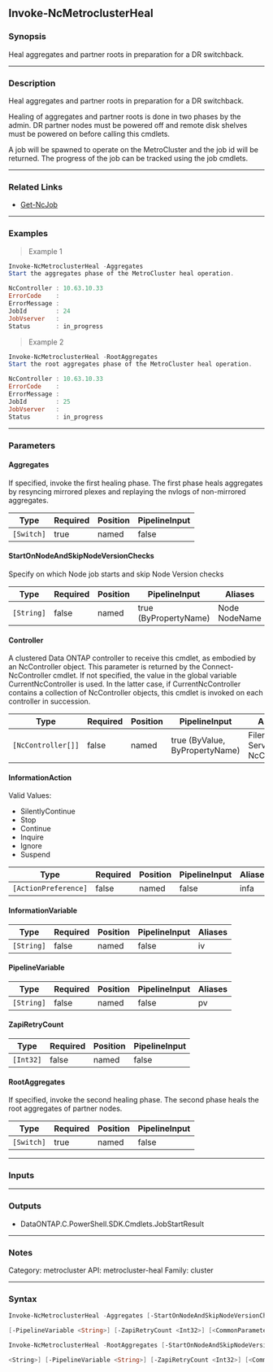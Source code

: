 Invoke-NcMetroclusterHeal
-------------------------

### Synopsis
Heal aggregates and partner roots in preparation for a DR switchback.

---

### Description

Heal aggregates and partner roots in preparation for a DR switchback.

Healing of aggregates and partner roots is done in two phases by the admin. DR partner nodes must be powered off and remote disk shelves must be powered on before calling this cmdlets.

A job will be spawned to operate on the MetroCluster and the job id will be returned. The progress of the job can be tracked using the job cmdlets.

---

### Related Links
* [Get-NcJob](Get-NcJob)

---

### Examples
> Example 1

```PowerShell
Invoke-NcMetroclusterHeal -Aggregates
Start the aggregates phase of the MetroCluster heal operation.

NcController : 10.63.10.33
ErrorCode    : 
ErrorMessage : 
JobId        : 24
JobVserver   : 
Status       : in_progress

```
> Example 2

```PowerShell
Invoke-NcMetroclusterHeal -RootAggregates
Start the root aggregates phase of the MetroCluster heal operation.

NcController : 10.63.10.33
ErrorCode    : 
ErrorMessage : 
JobId        : 25
JobVserver   : 
Status       : in_progress

```

---

### Parameters
#### **Aggregates**
If specified, invoke the first healing phase.  The first phase heals aggregates by resyncing mirrored plexes and replaying the nvlogs of non-mirrored aggregates.

|Type      |Required|Position|PipelineInput|
|----------|--------|--------|-------------|
|`[Switch]`|true    |named   |false        |

#### **StartOnNodeAndSkipNodeVersionChecks**
Specify on which Node job starts and skip Node Version checks

|Type      |Required|Position|PipelineInput        |Aliases          |
|----------|--------|--------|---------------------|-----------------|
|`[String]`|false   |named   |true (ByPropertyName)|Node<br/>NodeName|

#### **Controller**
A clustered Data ONTAP controller to receive this cmdlet, as embodied by an NcController object.  This parameter is returned by the Connect-NcController cmdlet.  If not specified, the value in the global variable CurrentNcController is used.  In the latter case, if CurrentNcController contains a collection of NcController objects, this cmdlet is invoked on each controller in succession.

|Type              |Required|Position|PipelineInput                 |Aliases                          |
|------------------|--------|--------|------------------------------|---------------------------------|
|`[NcController[]]`|false   |named   |true (ByValue, ByPropertyName)|Filer<br/>Server<br/>NcController|

#### **InformationAction**

Valid Values:

* SilentlyContinue
* Stop
* Continue
* Inquire
* Ignore
* Suspend

|Type                |Required|Position|PipelineInput|Aliases|
|--------------------|--------|--------|-------------|-------|
|`[ActionPreference]`|false   |named   |false        |infa   |

#### **InformationVariable**

|Type      |Required|Position|PipelineInput|Aliases|
|----------|--------|--------|-------------|-------|
|`[String]`|false   |named   |false        |iv     |

#### **PipelineVariable**

|Type      |Required|Position|PipelineInput|Aliases|
|----------|--------|--------|-------------|-------|
|`[String]`|false   |named   |false        |pv     |

#### **ZapiRetryCount**

|Type     |Required|Position|PipelineInput|
|---------|--------|--------|-------------|
|`[Int32]`|false   |named   |false        |

#### **RootAggregates**
If specified, invoke the second healing phase.  The second phase heals the root aggregates of partner nodes.

|Type      |Required|Position|PipelineInput|
|----------|--------|--------|-------------|
|`[Switch]`|true    |named   |false        |

---

### Inputs

---

### Outputs
* DataONTAP.C.PowerShell.SDK.Cmdlets.JobStartResult

---

### Notes
Category: metrocluster
API: metrocluster-heal
Family: cluster

---

### Syntax
```PowerShell
Invoke-NcMetroclusterHeal -Aggregates [-StartOnNodeAndSkipNodeVersionChecks <String>] [-Controller <NcController[]>] [-InformationAction <ActionPreference>] [-InformationVariable <String>] 
```
```PowerShell
[-PipelineVariable <String>] [-ZapiRetryCount <Int32>] [<CommonParameters>]
```
```PowerShell
Invoke-NcMetroclusterHeal -RootAggregates [-StartOnNodeAndSkipNodeVersionChecks <String>] [-Controller <NcController[]>] [-InformationAction <ActionPreference>] [-InformationVariable 
```
```PowerShell
<String>] [-PipelineVariable <String>] [-ZapiRetryCount <Int32>] [<CommonParameters>]
```
